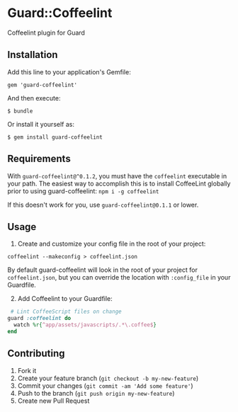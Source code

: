 # Guard::Coffeelint

Coffeelint plugin for Guard

## Installation

Add this line to your application's Gemfile:

    gem 'guard-coffeelint'

And then execute:

    $ bundle

Or install it yourself as:

    $ gem install guard-coffeelint

## Requirements
With `guard-coffeelint@^0.1.2`, you must have the `coffeelint` executable
in your path. The easiest way to accomplish this is to install CoffeeLint
globally prior to using guard-coffeelint: `npm i -g coffeelint`

If this doesn't work for you, use
`guard-coffeelint@0.1.1` or lower.

## Usage

1. Create and customize your config file in the root of your project:

  ```
  coffeelint --makeconfig > coffeelint.json
  ```

  By default guard-coffeelint will look in the root of your project for
  `coffeelint.json`, but you can override the location with `:config_file` in
  your Guardfile.

2. Add Coffeelint to your Guardfile:

  ```ruby
   # Lint CoffeeScript files on change
  guard :coffeelint do
    watch %r{^app/assets/javascripts/.*\.coffee$}
  end
  ```

## Contributing

1. Fork it
2. Create your feature branch (`git checkout -b my-new-feature`)
3. Commit your changes (`git commit -am 'Add some feature'`)
4. Push to the branch (`git push origin my-new-feature`)
5. Create new Pull Request
